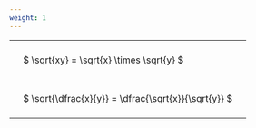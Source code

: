 ```yaml
---
weight: 1
---
```


<style type="text/css">
#T_8b2f5 th.col_heading {
  text-align: left;
  font-size: 1em;
}
#T_8b2f5 td {
  text-align: left;
  font-size: 1em;
  padding: 1.5em;
}
</style>
<table id="T_8b2f5">
  <thead>
  </thead>
  <tbody>
    <tr>
      <td id="T_8b2f5_row0_col0" class="data row0 col0" >$ \sqrt{xy} = \sqrt{x} \times \sqrt{y} $</td>
    </tr>
    <tr>
      <td id="T_8b2f5_row1_col0" class="data row1 col0" >$ \sqrt{\dfrac{x}{y}} = \dfrac{\sqrt{x}}{\sqrt{y}} $</td>
    </tr>
  </tbody>
</table>
